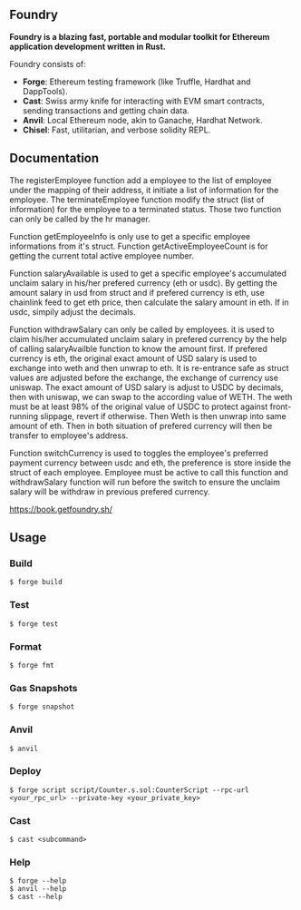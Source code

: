 ## Foundry

**Foundry is a blazing fast, portable and modular toolkit for Ethereum application development written in Rust.**

Foundry consists of:

-   **Forge**: Ethereum testing framework (like Truffle, Hardhat and DappTools).
-   **Cast**: Swiss army knife for interacting with EVM smart contracts, sending transactions and getting chain data.
-   **Anvil**: Local Ethereum node, akin to Ganache, Hardhat Network.
-   **Chisel**: Fast, utilitarian, and verbose solidity REPL.

## Documentation
The registerEmployee function add a employee to the list of employee under the mapping of their address, it initiate a list of information for the employee. The terminateEmployee function modify the struct (list of information) for the employee to a terminated status. Those two function can only be called by the hr manager. 

Function getEmployeeInfo is only use to get a specific employee informations from it's struct. Function getActiveEmployeeCount is for getting the current total active employee number.

Function salaryAvailable is used to get a specific employee's accumulated unclaim salary in his/her prefered currency (eth or usdc). By getting the amount salary in usd from struct and if prefered currency is eth, use chainlink feed to get eth price, then calculate the salary amount in eth. If in usdc, simpily adjust the decimals.

Function withdrawSalary can only be called by employees. it is used to claim his/her accumulated unclaim salary in prefered currency by the help of calling salaryAvailble function to know the amount first. If prefered currency is eth, the original exact amount of USD salary is used to exchange into weth and then unwrap to eth. It is re-entrance safe as struct values are adjusted before the exchange, the exchange of currency use uniswap. The exact amount of USD salary is adjust to USDC by decimals, then with uniswap, we can swap to the according value of WETH. The weth must be at least 98% of the original value of USDC to protect against front-running slippage, revert if otherwise. Then Weth is then unwrap into same amount of eth. Then in both situation of prefered currency will then be transfer to employee's address.

Function switchCurrency is used to toggles the employee's preferred payment currency between usdc and eth, the preference is store inside the struct of each employee. Employee must be active to call this function and withdrawSalary function will run before the switch to ensure the unclaim salary will be withdraw in previous prefered currency.



https://book.getfoundry.sh/

## Usage

### Build

```shell
$ forge build
```

### Test

```shell
$ forge test
```

### Format

```shell
$ forge fmt
```

### Gas Snapshots

```shell
$ forge snapshot
```

### Anvil

```shell
$ anvil
```

### Deploy

```shell
$ forge script script/Counter.s.sol:CounterScript --rpc-url <your_rpc_url> --private-key <your_private_key>
```

### Cast

```shell
$ cast <subcommand>
```

### Help

```shell
$ forge --help
$ anvil --help
$ cast --help
```
